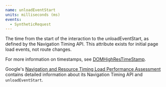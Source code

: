 ```yaml
---
name: unloadEventStart
units: milliseconds (ms)
events:
  - SyntheticRequest
---
```


The time from the start of the interaction to the unloadEventStart, as defined by the Navigation Timing API. This attribute exists for initial page load events, not route changes.

For more information on timestamps, see [DOMHighResTimeStamp](https://developer.mozilla.org/en-US/docs/Web/API/DOMHighResTimeStamp).

Google's [Navigation and Resource Timing Load Performance Assessment](https://developers.google.com/web/fundamentals/performance/navigation-and-resource-timing) contains detailed information about its Navigation Timing API and `unloadEventStart`.